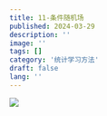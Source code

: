 ```yaml
---
title: 11-条件随机场
published: 2024-03-29
description: ''
image: ''
tags: []
category: '统计学习方法'
draft: false 
lang: ''
---
```

![](\assets\images\8aef34fa2afb6e590f2a8629ec4f8cf.png)
